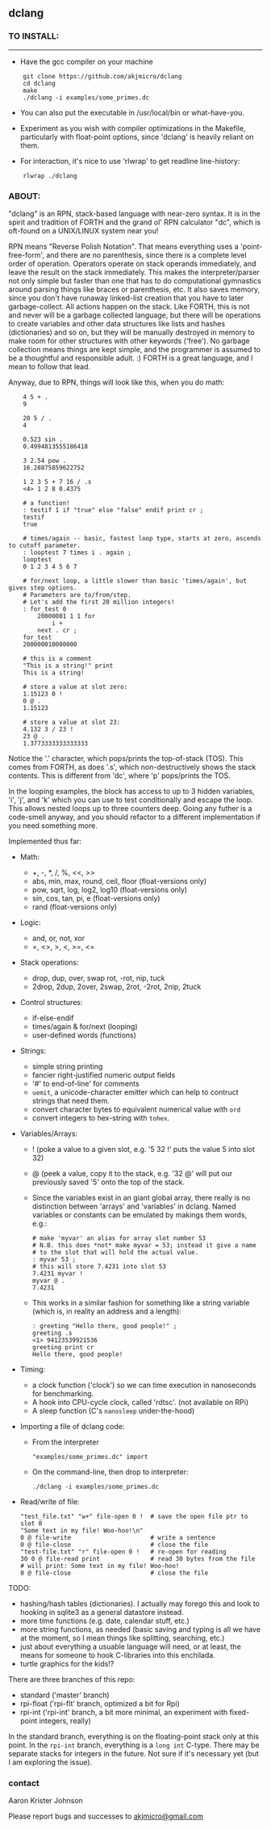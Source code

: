 ## dclang

### TO INSTALL:
____________

* Have the gcc compiler on your machine

```
    git clone https://github.com/akjmicro/dclang
    cd dclang
    make
    ./dclang -i examples/some_primes.dc
```

* You can also put the executable in /usr/local/bin or what-have-you.

* Experiment as you wish with compiler optimizations in the Makefile,
  particularly with float-point options, since 'dclang' is heavily
  reliant on them.

* For interaction, it's nice to use 'rlwrap' to get readline line-history:

```
    rlwrap ./dclang
```

### ABOUT:

"dclang" is an RPN, stack-based language with near-zero syntax. It is in the
spirit and tradition of FORTH and the grand ol' RPN calculator "dc", which is
oft-found on a UNIX/LINUX system near you!

RPN means "Reverse Polish Notation".  That means everything uses a
'point-free-form', and there are no parenthesis, since there is a complete
level order of operation.  Operators operate on stack operands immediately,
and leave the result on the stack immediately.  This makes the
interpreter/parser not only simple but faster than one that has to do
computational gymnastics around parsing things like braces or parenthesis,
etc.  It also saves memory, since you don't have runaway linked-list
creation that you have to later garbage-collect.  All actions happen on the
stack.  Like FORTH, this is not and never will be a garbage collected
language, but there will be operations to create variables and other data
structures like lists and hashes (dictionaries) and so on, but they will be
manually destroyed in memory to make room for other structures with other
keywords ('free').  No garbage collection means things are kept simple, and
the programmer is assumed to be a thoughtful and responsible adult.  :)
FORTH is a great language, and I mean to follow that lead.

Anyway, due to RPN, things will look like this, when you do math:

```
    4 5 + .
    9

    20 5 / .
    4

    0.523 sin .
    0.4994813555186418

    3 2.54 pow .
    16.28875859622752

    1 2 3 5 + 7 16 / .s
    <4> 1 2 8 0.4375

    # a function!
    : testif 1 if "true" else "false" endif print cr ;
    testif
    true

    # times/again -- basic, fastest loop type, starts at zero, ascends to cutoff parameter.
    : looptest 7 times i . again ;
    looptest
    0 1 2 3 4 5 6 7

    # for/next loop, a little slower than basic 'times/again', but gives step options.
    # Parameters are to/from/step.
    # Let's add the first 20 million integers!
    : for_test 0
        20000001 1 1 for
            i +
        next . cr ;
    for_test
    200000010000000

    # this is a comment
    "This is a string!" print
    This is a string!

    # store a value at slot zero:
    1.15123 0 !
    0 @ .
    1.15123

    # store a value at slot 23:
    4.132 3 / 23 !
    23 @ .
    1.3773333333333333

```

Notice the '.' character, which pops/prints the top-of-stack (TOS). This comes
from FORTH, as does '.s', which non-destructively shows the stack contents.
This is different from 'dc', where 'p' pops/prints the TOS.

In the looping examples, the block has access to up to 3 hidden variables,
'i', 'j', and 'k' which you can use to test conditionally and escape the loop.
This allows nested loops up to three counters deep. Going any futher is a
code-smell anyway, and you should refactor to a different implementation if
you need something more.


Implemented thus far:

  * Math:
    * +, -, *, /, %, <<, >>
    * abs, min, max, round, ceil, floor (float-versions only)
    * pow, sqrt, log, log2, log10       (float-versions only)
    * sin, cos, tan, pi, e              (float-versions only)
    * rand                              (float-versions only)
  * Logic:
    * and, or, not, xor
    * =, <>, >, <, >=, <=
  * Stack operations:
    * drop, dup, over, swap rot, -rot, nip, tuck
    * 2drop, 2dup, 2over, 2swap, 2rot, -2rot, 2nip, 2tuck
  * Control structures:
    * if-else-endif
    * times/again & for/next (looping)
    * user-defined words (functions)
  * Strings:
    * simple string printing
    * fancier right-justified numeric output fields
    * '#' to end-of-line' for comments
    * `uemit`, a unicode-character emitter which can help to contruct
    strings that need them.
    * convert character bytes to equivalent numerical value with `ord`
    * convert integers to hex-string with `tohex`.
  * Variables/Arrays:
    * ! (poke a value to a given slot, e.g. '5 32 !' puts the value 5
    into slot 32)
    * @ (peek a value, copy it to the stack, e.g. '32 @' will put our
    previously saved '5' onto the top of the stack.
    * Since the variables exist in an giant global array, there really is
    no distinction between 'arrays' and 'variables' in dclang. Named
    variables or constants can be emulated by makings them words, e.g.:
        ```
        # make 'myvar' an alias for array slot number 53
        # N.B. this does *not* make myvar = 53; instead it give a name
        # to the slot that will hold the actual value.
        : myvar 53 ;
        # this will store 7.4231 into slot 53
        7.4231 myvar !
        myvar @ .
        7.4231
        ```

    * This works in a similar fashion for something like a string variable
    (which is, in reality an address and a length):

        ```
        : greeting "Hello there, good people!" ;
        greeting .s
        <1> 94123539921536
        greeting print cr
        Hello there, good people!
        ```

  * Timing:
    * a clock function ('clock') so we can time execution in nanoseconds
    for benchmarking.
    * A hook into CPU-cycle clock, called 'rdtsc'. (not available on RPi)
    * A sleep function (C's `nanosleep` under-the-hood)

  * Importing a file of dclang code:
    * From the interpreter
        ```
        "examples/some_primes.dc" import
        ```
    * On the command-line, then drop to interpreter:
        ```
        ./dclang -i examples/some_primes.dc
        ```

  * Read/write of file:
    ```
    "test_file.txt" "w+" file-open 0 !  # save the open file ptr to slot 0
    "Some text in my file! Woo-hoo!\n"
    0 @ file-write                      # write a sentence
    0 @ file-close                      # close the file
    "test-file.txt" "r" file-open 0 !   # re-open for reading
    30 0 @ file-read print              # read 30 bytes from the file
    # will print: Some text in my file! Woo-hoo!
    0 @ file-close                      # close the file
    ```

TODO:

  * hashing/hash tables (dictionaries). I actually may forego this and look
    to hooking in sqlite3 as a general datastore instead.
  * more time functions (e.g. date, calendar stuff, etc.)
  * more string functions, as needed (basic saving and typing is all we have
  at the moment, so I mean things like splitting, searching, etc.)
  * just about everything a usuable language will need, or at least, the
  means for someone to hook C-libraries into this enchilada.
  * turtle graphics for the kids!?

There are three branches of this repo:
  * standard ('master' branch)
  * rpi-float ('rpi-flt' branch, optimized a bit for Rpi)
  * rpi-int ('rpi-int' branch, a bit more minimal, an experiment with fixed-point integers, really)

In the standard branch, everything is on the floating-point stack only at
this point.  In the `rpi-int` branch, everything is a `long int` C-type.
There may be separate stacks for integers in the future.  Not sure if it's
necessary yet (but I am exploring the issue).

### contact

Aaron Krister Johnson

Please report bugs and successes to akjmicro@gmail.com

